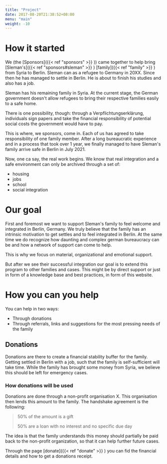 ```yaml
---
title: "Project"
date: 2017-08-20T21:38:52+08:00
menu: "main"
weight: -10
---
```



# How it started
We (the [Sponsors]({{< ref "sponsors" >}} )) came together to help bring [Sleman's]({{< ref "sponsors#sleman" >}} ) [family]({{< ref "family" >}} ) from Syria to Berlin. Sleman can as a refugee to Germany in 20XX. Since then he has managed to settle in Berlin. He is about to finish his studies and also has a job.

Sleman has his remaining family in Syria. At the current stage, the German government doesn't allow refugees to bring their respective families easily to a safe home.

There is one possibility, though: through a Verpflichtungserklärung, individuals sign papers and take the financial responsibility of potential social costs the government would have to pay.

This is where, we sponsors, come in. Each of us has agreed to take responsibility of one family member. After a long bureaucratic experience and in a process that took over 1 year, we finally managed to have Sleman's family arrive safe in Berlin in July 2021.

Now, one ca say, the real work begins. We know that real integration and a safe environment can only be archived through a set of:
* housing
* jobs
* school
* social integration

# Our goal
First and foremost we want to support Sleman's family to feel welcome and integrated in Berlin, Germany.
We truly believe that the family has an intrinsic motivation to get settles  and to feel integrated in Berlin. At the same time we do recognize how daunting and complex german bureaucracy can be and how a network of support can come to help.

This is why we focus on material, organizational and emotional support.

But after we see their successful integration our goal is to extend this program to other families and cases. This might be by direct support or just in form of a knowledge base and best practices, in form of this website.

# How you can you help
You can help in two ways:
* Through donations
* Through referrals, links and suggestions for the most pressing needs of the family

## Donations
Donations are there to create a financial stability buffer for the family.
Getting settled in Berlin with a job, such that the family is self-sufficient will take time. While the family has brought some money from Syria, we believe this should be left for emergency cases.

### How donations will be used
Donations are done through a non-profit organisation X.
This organisation then lends this amount to the family. The handshake agreement is the following:
> 50% of the amount is a gift
>
> 50% are a loan with no interest and no specific due day

The idea is that the family understands this money should partially be paid back to the non-profit organization, so that it can help further future cases.

Through the page [donate]({{< ref "donate" >}} ) you can fid the financial details and how to get a donations receipt.